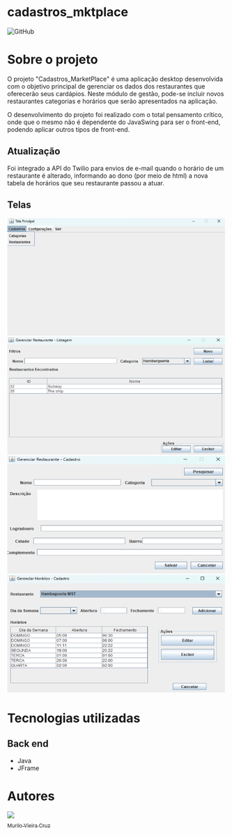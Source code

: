 # cadastros_mktplace
![GitHub](https://img.shields.io/github/license/MuriloVieiraCruz/Relacionamento_Classes)

# Sobre o projeto

O projeto "Cadastros_MarketPlace" é uma aplicação desktop desenvolvida com o objetivo principal de gerenciar os dados dos restaurantes que oferecerão seus cardápios. Neste módulo de gestão, pode-se incluir novos restaurantes categorias e horários que serão apresentados na aplicação. 

O desenvolvimento do projeto foi realizado com o total pensamento crítico, onde que o mesmo não é dependente do JavaSwing para ser o front-end, podendo aplicar outros tipos de front-end.

## Atualização
Foi integrado a API do Twilio para envios de e-mail quando o horário de um restaurante é alterado, informando ao dono (por meio de html) a nova tabela de horários que seu restaurante passou a atuar.

## Telas

<div class="grid">
    <img src="https://github.com/MuriloVieiraCruz/cadastros_mktplace/blob/main/images/Captura%20de%20tela%202023-08-05%20145040.png" height="270" width="500" alt="Imagem 1">
    <img src="https://github.com/MuriloVieiraCruz/cadastros_mktplace/blob/main/images/Captura%20de%20tela%202023-08-05%20145418.png" height="270" width="500" alt="Imagem 2">
    <img src="https://github.com/MuriloVieiraCruz/cadastros_mktplace/blob/main/images/Captura%20de%20tela%202023-08-05%20152045.png" height="270" width="500" alt="Imagem 3">
    <img src="https://github.com/MuriloVieiraCruz/cadastros_mktplace/blob/main/images/Captura%20de%20tela%202023-08-05%20153244.png" height="270" width="500" alt="Imagem 4">
</div>

# Tecnologias utilizadas
## Back end
- Java
- JFrame

# Autores

[<img src="https://avatars.githubusercontent.com/u/113257963?v=4" width=115><br><sub>Murilo Vieira Cruz</sub>](https://github.com/MuriloVieiraCruz)
